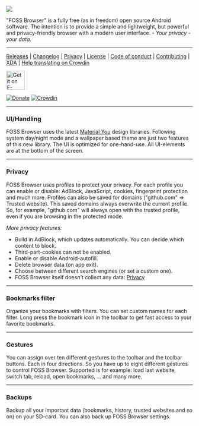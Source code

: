 <img src="https://github.com/scoute-dich/browser/blob/master/graphics/Zeichnung_features.png" /></a>

"FOSS Browser" is a fully free (as in freedom) open source Android software. The intention is to provide a simple and lightweight, but powerful and privacy-friendly browser with a modern user interface. _- Your privacy - your data._

----

[Releases](https://github.com/scoute-dich/browser/releases) | [Changelog](https://github.com/scoute-dich/browser/blob/master/CHANGELOG.md) | [Privacy](https://github.com/scoute-dich/browser/blob/master/PRIVACY.md) | [License](https://github.com/scoute-dich/browser/blob/master/LICENSE.md) | [Code of conduct](https://github.com/scoute-dich/browser/blob/master/CODE_OF_CONDUCT.md) | [Contributing](https://github.com/scoute-dich/browser/blob/master/CONTRIBUTING.md) | [XDA](http://forum.xda-developers.com/android/apps-games/app-browser-t3500091) | [Help translating on Crowdin](https://crowdin.com/project/foss-browser)

<a href="https://f-droid.org/packages/de.baumann.browser/" target="_blank">
<img src="https://f-droid.org/badge/get-it-on.png" alt="Get it on F-Droid" height="50"/></a>

[![Donate](https://www.paypalobjects.com/de_DE/DE/i/btn/btn_donateCC_LG.gif)](https://www.paypal.com/cgi-bin/webscr?cmd=_s-xclick&hosted_button_id=NP6TGYDYP9SHY)
[![Crowdin](https://badges.crowdin.net/foss-browser/localized.svg)](https://crowdin.com/project/foss-browser)

----
### UI/Handling

FOSS Browser uses the latest [Material You](https://m3.material.io/) design libraries. Following system day/night mode and a wallpaper based theme are just two features of this new library. The UI is optimized for one-hand-use. All UI-elements are at the bottom of the screen.

----
### Privacy

FOSS Browser uses profiles to protect your privacy. For each profile you can enable or disable: AdBlock, JavaScript, cookies, fingerprint protection and much more. Profiles can also be saved for domains ("github.com" ⇒ Trusted website). This saved domains always overwrite the current profile. So, for example, "github.com" will always open with the trusted profile, even if you are browsing in the protected mode.

_More privacy features:_

- Build in AdBlock, which updates automatically. You can decide which content to block.
- Third-part-cookies can not be enabled.
- Enable or disable Android-autofill.
- Delete browser data (on app exit).
- Choose between different search engines (or set a custom one).
- FOSS Browser itself doesn't collect any data: [Privacy](https://github.com/scoute-dich/browser/blob/master/PRIVACY.md)

----
### Bookmarks filter

Organize your bookmarks with filters. You can set custom names for each filter. Long press the bookmark icon in the toolbar to get fast access to your favorite bookmarks.

----
### Gestures

You can assign over ten different gestures to the toolbar and the toolbar buttons. Each in four directions. So you have up to eight different gestures to control FOSS Browser. Supported is for example: load last website, switch tab, reload, open bookmarks, ... and many more.

----
### Backups

Backup all your important data (bookmarks, history, trusted websites and so on) on your SD-card. You can also back up FOSS Browser settings.
